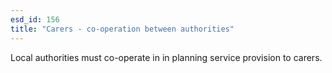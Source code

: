 ```yaml
---
esd_id: 156
title: "Carers - co-operation between authorities"
---
```


Local authorities must co-operate in in planning service provision to carers.

